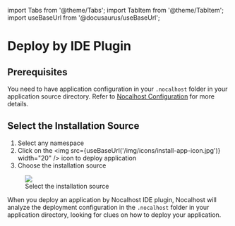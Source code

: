 import Tabs from '@theme/Tabs';
import TabItem from '@theme/TabItem';
import useBaseUrl from '@docusaurus/useBaseUrl';

# Deploy by IDE Plugin

## Prerequisites

You need to have application configuration in your `.nocalhost` folder in your application source directory. Refer to [Nocalhost Configuration](../nocalhost-config) for more details.

## Select the Installation Source

1. Select any namespace
2. Click on the <img src={useBaseUrl('/img/icons/install-app-icon.jpg')} width="20" /> icon to deploy application
3. Choose the installation source

<figure className="img-frame">
  <img className="gif-img" src={useBaseUrl('/img/plugin/vs-install-app.png')} />
  <figcaption>Select the installation source</figcaption>
</figure>



When you deploy an application by Nocalhost IDE plugin, Nocalhost will analyze the deployment configuration in the `.nocalhost` folder in your application directory, looking for clues on how to deploy your application.
